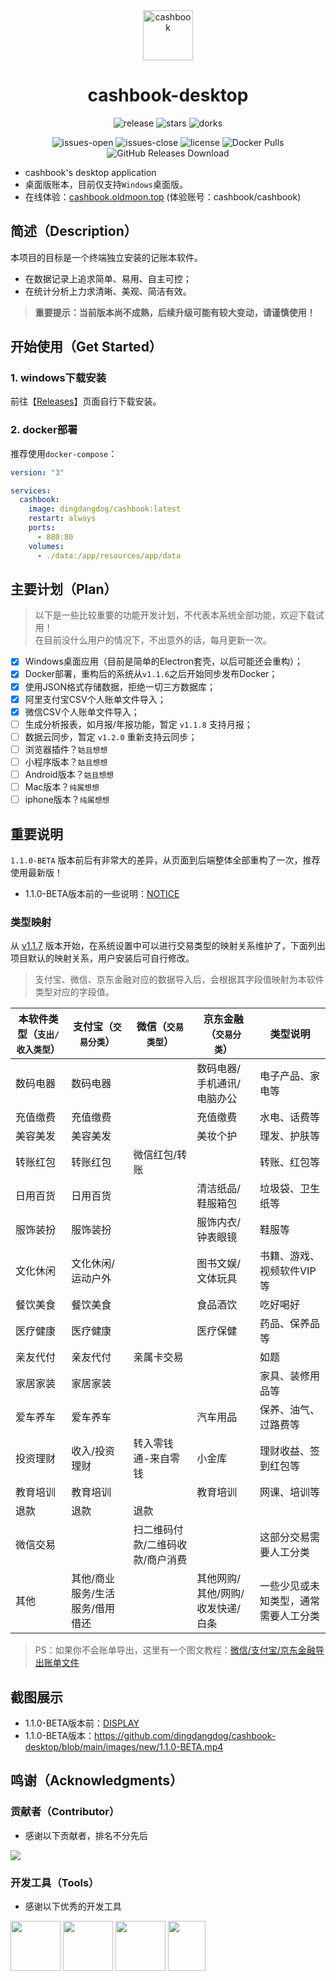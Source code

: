 <div align="center">
<img src="https://images.oldmoon.top/images/dingdangdog/dingdangdog1674980314.png" width="80px" alt="cashbook" />
<h1>cashbook-desktop</h1>
</div>

<p align="center">
  <img alt="release" src="https://img.shields.io/github/v/release/dingdangdog/cashbook-desktop" />
  <img alt="stars" src="https://img.shields.io/github/stars/dingdangdog/cashbook-desktop" />
  <img alt="dorks" src="https://img.shields.io/github/forks/dingdangdog/cashbook-desktop" />
</p>
<p align="center">
  <img alt="issues-open" src="https://img.shields.io/github/issues/dingdangdog/cashbook-desktop?color=important" />
  <img alt="issues-close" src="https://img.shields.io/github/issues-closed/dingdangdog/cashbook-desktop?color=green" />
  <img alt="license" src="https://img.shields.io/badge/license-MIT-yellow.svg" />
  <img alt="Docker Pulls" src="https://img.shields.io/docker/pulls/dingdangdog/cashbook.svg" />
  <img alt="GitHub Releases Download" src="https://img.shields.io/github/downloads/dingdangdog/cashbook-desktop/total.svg" />
</p>

- cashbook's desktop application
- 桌面版账本，目前仅支持`Windows`桌面版。
- 在线体验：[cashbook.oldmoon.top](https://cashbook.oldmoon.top/) (体验账号：cashbook/cashbook)

## 简述（Description）

本项目的目标是一个终端独立安装的记账本软件。

- 在数据记录上追求简单、易用、自主可控；
- 在统计分析上力求清晰、美观、简洁有效。

> **重要提示：当前版本尚不成熟，后续升级可能有较大变动，请谨慎使用！**

## 开始使用（Get Started）

### 1. windows下载安装

前往【[Releases](https://github.com/dingdangdog/cashbook-desktop/releases/)】页面自行下载安装。

### 2. docker部署

推荐使用`docker-compose`：

```yaml
version: "3"

services:
  cashbook:
    image: dingdangdog/cashbook:latest
    restart: always
    ports:
      - 880:80
    volumes:
      - ./data:/app/resources/app/data
```

## 主要计划（Plan）

> 以下是一些比较重要的功能开发计划，不代表本系统全部功能，欢迎下载试用！  
> 在目前没什么用户的情况下，不出意外的话，每月更新一次。

- [x] Windows桌面应用（目前是简单的Electron套壳，以后可能还会重构）；
- [x] Docker部署，重构后的系统从`v1.1.6`之后开始同步发布Docker；
- [x] 使用JSON格式存储数据，拒绝一切三方数据库；
- [x] 阿里支付宝CSV个人账单文件导入；
- [x] 微信CSV个人账单文件导入；
- [ ] 生成分析报表，如月报/年报功能，暂定 `v1.1.8` 支持月报；
- [ ] 数据云同步，暂定 `v1.2.0` 重新支持云同步；
- [ ] 浏览器插件？`姑且想想`
- [ ] 小程序版本？`姑且想想`
- [ ] Android版本？`姑且想想`
- [ ] Mac版本？`纯属想想`
- [ ] iphone版本？`纯属想想`

## 重要说明

`1.1.0-BETA` 版本前后有非常大的差异，从页面到后端整体全部重构了一次，推荐使用最新版！

- 1.1.0-BETA版本前的一些说明：[NOTICE](./doc/NOTICE.md)

### 类型映射

从 [v1.1.7](https://github.com/dingdangdog/cashbook-desktop/releases/tag/v1.1.7) 版本开始，在系统设置中可以进行交易类型的映射关系维护了，下面列出项目默认的映射关系，用户安装后可自行修改。

> 支付宝、微信、京东金融对应的数据导入后，会根据其字段值映射为本软件类型对应的字段值。

| 本软件类型（`支出/收入类型`） | 支付宝（`交易分类`） | 微信（`交易类型`） | 京东金融（`交易分类`） | 类型说明 |
| -------- | ---- | -------- | ---- | ---- |
| 数码电器 | 数码电器 |      | 数码电器/手机通讯/电脑办公 | 电子产品、家电等 |
| 充值缴费 | 充值缴费 |      | 充值缴费 | 水电、话费等 |
| 美容美发 | 美容美发 | | 美妆个护 | 理发、护肤等 |
| 转账红包 | 转账红包 | 微信红包/转账                    |          | 转账、红包等 |
| 日用百货 | 日用百货 |      | 清洁纸品/鞋服箱包 | 垃圾袋、卫生纸等 |
| 服饰装扮 | 服饰装扮 |      | 服饰内衣/钟表眼镜 | 鞋服等 |
| 文化休闲 | 文化休闲/运动户外 |      | 图书文娱/文体玩具 | 书籍、游戏、视频软件VIP等 |
| 餐饮美食 | 餐饮美食 |      | 食品酒饮 | 吃好喝好 |
| 医疗健康 | 医疗健康 | | 医疗保健 | 药品、保养品等 |
| 亲友代付 | 亲友代付 | 亲属卡交易 |          | 如题 |
| 家居家装 | 家居家装 |      |          | 家具、装修用品等 |
| 爱车养车 | 爱车养车 |      | 汽车用品 | 保养、油气、过路费等 |
| 投资理财 | 收入/投资理财 | 转入零钱通-来自零钱 | 小金库 | 理财收益、签到红包等 |
| 教育培训 | 教育培训 | | 教育培训 | 网课、培训等 |
| 退款 | 退款 | 退款 |          |  |
| 微信交易 |  | 扫二维码付款/二维码收款/商户消费 | | 这部分交易需要人工分类 |
|  其他    | 其他/商业服务/生活服务/借用借还 |      | 其他网购/其他/网购/收发快递/白条 | 一些少见或未知类型，通常需要人工分类 |

> PS：如果你不会账单导出，这里有一个图文教程：[微信/支付宝/京东金融导出账单文件](https://oldmoon.top/post/211)

## 截图展示

- 1.1.0-BETA版本前：[DISPLAY](./doc/DISPLAY.md)
- 1.1.0-BETA版本：https://github.com/dingdangdog/cashbook-desktop/blob/main/images/new/1.1.0-BETA.mp4

## 鸣谢（Acknowledgments）

### 贡献者（Contributor）

- 感谢以下贡献者，排名不分先后

<a href="https://github.com/dingdangdog/cashbook-desktop/graphs/contributors"><img src="https://contrib.rocks/image?repo=dingdangdog/cashbook-desktop" /></a>

### 开发工具（Tools）

- 感谢以下优秀的开发工具

<div style="display:flex; align-item:left">
<a href='https://www.jetbrains.com/community/opensource' ref='nofollow'><img src='https://github.com/gilbarbara/logos/blob/main/logos/webstorm.svg' width='80px' height='80px'/></a> &nbsp;
<a href='https://www.jetbrains.com/community/opensource' ref='nofollow'><img src='https://github.com/gilbarbara/logos/blob/main/logos/goland.svg' width='80px' height='80px'/></a> &nbsp;
<a href='https://www.jetbrains.com/community/opensource' ref='nofollow'><img src='https://github.com/get-icon/geticon/blob/master/icons/intellij-idea.svg' width='80px' height='80px'/></a> &nbsp;
<a href='https://code.visualstudio.com/'><img src='https://github.com/get-icon/geticon/blob/master/icons/visual-studio-code.svg' width='60px' height='80px'/></a>
</div>
